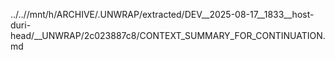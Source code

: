 ../..//mnt/h/ARCHIVE/.UNWRAP/extracted/DEV__2025-08-17__1833__host-duri-head/__UNWRAP/2c023887c8/CONTEXT_SUMMARY_FOR_CONTINUATION.md